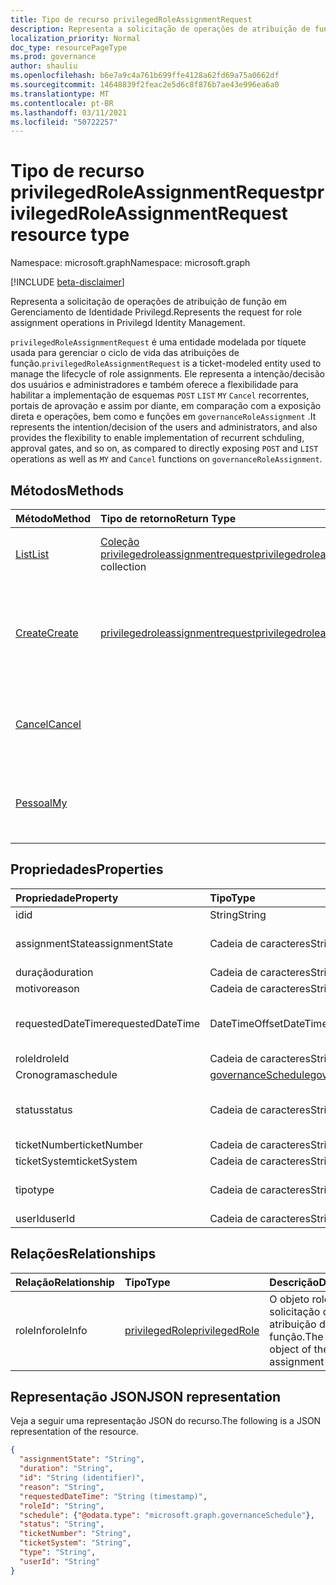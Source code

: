 ```yaml
---
title: Tipo de recurso privilegedRoleAssignmentRequest
description: Representa a solicitação de operações de atribuição de função em Gerenciamento de Identidade Privilegd.
localization_priority: Normal
doc_type: resourcePageType
ms.prod: governance
author: shauliu
ms.openlocfilehash: b6e7a9c4a761b699ffe4128a62fd69a75a0662df
ms.sourcegitcommit: 14648839f2feac2e5d6c8f876b7ae43e996ea6a0
ms.translationtype: MT
ms.contentlocale: pt-BR
ms.lasthandoff: 03/11/2021
ms.locfileid: "50722257"
---
```

# <a name="privilegedroleassignmentrequest-resource-type"></a><span data-ttu-id="ce0cc-103">Tipo de recurso privilegedRoleAssignmentRequest</span><span class="sxs-lookup"><span data-stu-id="ce0cc-103">privilegedRoleAssignmentRequest resource type</span></span>

<span data-ttu-id="ce0cc-104">Namespace: microsoft.graph</span><span class="sxs-lookup"><span data-stu-id="ce0cc-104">Namespace: microsoft.graph</span></span>

[!INCLUDE [beta-disclaimer](../../includes/beta-disclaimer.md)]

<span data-ttu-id="ce0cc-105">Representa a solicitação de operações de atribuição de função em Gerenciamento de Identidade Privilegd.</span><span class="sxs-lookup"><span data-stu-id="ce0cc-105">Represents the request for role assignment operations in Privilegd Identity Management.</span></span>

<span data-ttu-id="ce0cc-106">`privilegedRoleAssignmentRequest` é uma entidade modelada por tíquete usada para gerenciar o ciclo de vida das atribuições de função.</span><span class="sxs-lookup"><span data-stu-id="ce0cc-106">`privilegedRoleAssignmentRequest` is a ticket-modeled entity used to manage the lifecycle of role assignments.</span></span> <span data-ttu-id="ce0cc-107">Ele representa a intenção/decisão dos usuários e administradores e também oferece a flexibilidade para habilitar a implementação de esquemas `POST` `LIST` `MY` `Cancel` recorrentes, portais de aprovação e assim por diante, em comparação com a exposição direta e operações, bem como e funções em `governanceRoleAssignment` .</span><span class="sxs-lookup"><span data-stu-id="ce0cc-107">It represents the intention/decision of the users and administrators, and also provides the flexibility to enable implementation of recurrent schduling, approval gates, and so on, as compared to directly exposing `POST` and `LIST` operations as well as `MY` and `Cancel` functions on `governanceRoleAssignment`.</span></span>

## <a name="methods"></a><span data-ttu-id="ce0cc-108">Métodos</span><span class="sxs-lookup"><span data-stu-id="ce0cc-108">Methods</span></span>

| <span data-ttu-id="ce0cc-109">Método</span><span class="sxs-lookup"><span data-stu-id="ce0cc-109">Method</span></span>       | <span data-ttu-id="ce0cc-110">Tipo de retorno</span><span class="sxs-lookup"><span data-stu-id="ce0cc-110">Return Type</span></span> | <span data-ttu-id="ce0cc-111">Descrição</span><span class="sxs-lookup"><span data-stu-id="ce0cc-111">Description</span></span> |
|:-------------|:------------|:------------|
|[<span data-ttu-id="ce0cc-112">List</span><span class="sxs-lookup"><span data-stu-id="ce0cc-112">List</span></span>](../api/privilegedroleassignmentrequest-list.md) | <span data-ttu-id="ce0cc-113">[Coleção privilegedroleassignmentrequest](../resources/privilegedroleassignmentrequest.md)</span><span class="sxs-lookup"><span data-stu-id="ce0cc-113">[privilegedroleassignmentrequest](../resources/privilegedroleassignmentrequest.md)  collection</span></span>|<span data-ttu-id="ce0cc-114">Listar solicitações de atribuição de função.</span><span class="sxs-lookup"><span data-stu-id="ce0cc-114">List role assignment requests.</span></span>|
|[<span data-ttu-id="ce0cc-115">Create</span><span class="sxs-lookup"><span data-stu-id="ce0cc-115">Create</span></span>](../api/privilegedroleassignmentrequest-post.md)|  [<span data-ttu-id="ce0cc-116">privilegedroleassignmentrequest</span><span class="sxs-lookup"><span data-stu-id="ce0cc-116">privilegedroleassignmentrequest</span></span>](../resources/privilegedroleassignmentrequest.md)|<span data-ttu-id="ce0cc-117">Crie uma solicitação para gerenciar o ciclo de vida da atribuição de função existente ou nova.</span><span class="sxs-lookup"><span data-stu-id="ce0cc-117">Create a request to manage the lifecycle of existing or new role assignment.</span></span>|
|[<span data-ttu-id="ce0cc-118">Cancel</span><span class="sxs-lookup"><span data-stu-id="ce0cc-118">Cancel</span></span>](../api/privilegedroleassignmentrequest-cancel.md)|  |<span data-ttu-id="ce0cc-119">Cancele uma solicitação de atribuição de função pendente.</span><span class="sxs-lookup"><span data-stu-id="ce0cc-119">Cancel a pending role assignment request.</span></span>|
|[<span data-ttu-id="ce0cc-120">Pessoal</span><span class="sxs-lookup"><span data-stu-id="ce0cc-120">My</span></span>](../api/privilegedroleassignmentrequest-my.md)|  |<span data-ttu-id="ce0cc-121">Obter solicitação de atribuição de função para o requstor atual.</span><span class="sxs-lookup"><span data-stu-id="ce0cc-121">Get role assignment request for current requstor.</span></span>|

## <a name="properties"></a><span data-ttu-id="ce0cc-122">Propriedades</span><span class="sxs-lookup"><span data-stu-id="ce0cc-122">Properties</span></span>

| <span data-ttu-id="ce0cc-123">Propriedade</span><span class="sxs-lookup"><span data-stu-id="ce0cc-123">Property</span></span>     | <span data-ttu-id="ce0cc-124">Tipo</span><span class="sxs-lookup"><span data-stu-id="ce0cc-124">Type</span></span>        | <span data-ttu-id="ce0cc-125">Descrição</span><span class="sxs-lookup"><span data-stu-id="ce0cc-125">Description</span></span> |
|:-------------|:------------|:------------|
|<span data-ttu-id="ce0cc-126">id</span><span class="sxs-lookup"><span data-stu-id="ce0cc-126">id</span></span>|<span data-ttu-id="ce0cc-127">String</span><span class="sxs-lookup"><span data-stu-id="ce0cc-127">String</span></span>| <span data-ttu-id="ce0cc-128">Somente leitura.</span><span class="sxs-lookup"><span data-stu-id="ce0cc-128">Read-only.</span></span> <span data-ttu-id="ce0cc-129">A id da solicitação de atribuição de função.</span><span class="sxs-lookup"><span data-stu-id="ce0cc-129">The id of the role assignment request.</span></span>|
|<span data-ttu-id="ce0cc-130">assignmentState</span><span class="sxs-lookup"><span data-stu-id="ce0cc-130">assignmentState</span></span>|<span data-ttu-id="ce0cc-131">Cadeia de caracteres</span><span class="sxs-lookup"><span data-stu-id="ce0cc-131">String</span></span>| <span data-ttu-id="ce0cc-132">O estado da atribuição.</span><span class="sxs-lookup"><span data-stu-id="ce0cc-132">The state of the assignment.</span></span> <span data-ttu-id="ce0cc-133">O valor pode ser para atribuição qualificada - se ele for atribuído diretamente pelos administradores ou ativado em uma atribuição qualificada `Eligible` `Active` pelos `Active` usuários.</span><span class="sxs-lookup"><span data-stu-id="ce0cc-133">The value can be `Eligible` for eligible assignment `Active` - if it is directly assigned `Active` by administrators, or activated on an eligible assignment by the users.</span></span>|
|<span data-ttu-id="ce0cc-134">duração</span><span class="sxs-lookup"><span data-stu-id="ce0cc-134">duration</span></span>|<span data-ttu-id="ce0cc-135">Cadeia de caracteres</span><span class="sxs-lookup"><span data-stu-id="ce0cc-135">String</span></span>| <span data-ttu-id="ce0cc-136">A duração de uma atribuição de função.</span><span class="sxs-lookup"><span data-stu-id="ce0cc-136">The duration of a role assignment.</span></span>|
|<span data-ttu-id="ce0cc-137">motivo</span><span class="sxs-lookup"><span data-stu-id="ce0cc-137">reason</span></span>|<span data-ttu-id="ce0cc-138">Cadeia de caracteres</span><span class="sxs-lookup"><span data-stu-id="ce0cc-138">String</span></span>| <span data-ttu-id="ce0cc-139">O motivo da atribuição de função.</span><span class="sxs-lookup"><span data-stu-id="ce0cc-139">The reason for the role assignment.</span></span>|
|<span data-ttu-id="ce0cc-140">requestedDateTime</span><span class="sxs-lookup"><span data-stu-id="ce0cc-140">requestedDateTime</span></span>|<span data-ttu-id="ce0cc-141">DateTimeOffset</span><span class="sxs-lookup"><span data-stu-id="ce0cc-141">DateTimeOffset</span></span>| <span data-ttu-id="ce0cc-142">Somente leitura.</span><span class="sxs-lookup"><span data-stu-id="ce0cc-142">Read-only.</span></span> <span data-ttu-id="ce0cc-143">A solicitação cria tempo.</span><span class="sxs-lookup"><span data-stu-id="ce0cc-143">The request create time.</span></span> <span data-ttu-id="ce0cc-144">O tipo Timestamp representa informações de data e hora usando o formato ISO 8601 e está sempre no horário UTC.</span><span class="sxs-lookup"><span data-stu-id="ce0cc-144">The Timestamp type represents date and time information using ISO 8601 format and is always in UTC time.</span></span> <span data-ttu-id="ce0cc-145">Por exemplo, meia-noite UTC em 1 de janeiro de 2014 é `2014-01-01T00:00:00Z`.</span><span class="sxs-lookup"><span data-stu-id="ce0cc-145">For example, midnight UTC on Jan 1, 2014 is `2014-01-01T00:00:00Z`.</span></span>|
|<span data-ttu-id="ce0cc-146">roleId</span><span class="sxs-lookup"><span data-stu-id="ce0cc-146">roleId</span></span>|<span data-ttu-id="ce0cc-147">Cadeia de caracteres</span><span class="sxs-lookup"><span data-stu-id="ce0cc-147">String</span></span>| <span data-ttu-id="ce0cc-148">A id da função.</span><span class="sxs-lookup"><span data-stu-id="ce0cc-148">The id of the role.</span></span>|
|<span data-ttu-id="ce0cc-149">Cronograma</span><span class="sxs-lookup"><span data-stu-id="ce0cc-149">schedule</span></span>|[<span data-ttu-id="ce0cc-150">governanceSchedule</span><span class="sxs-lookup"><span data-stu-id="ce0cc-150">governanceSchedule</span></span>](governanceschedule.md)| <span data-ttu-id="ce0cc-151">O objeto schedule da solicitação de atribuição de função.</span><span class="sxs-lookup"><span data-stu-id="ce0cc-151">The schedule object of the role assignment request.</span></span>|
|<span data-ttu-id="ce0cc-152">status</span><span class="sxs-lookup"><span data-stu-id="ce0cc-152">status</span></span>|<span data-ttu-id="ce0cc-153">Cadeia de caracteres</span><span class="sxs-lookup"><span data-stu-id="ce0cc-153">String</span></span>| <span data-ttu-id="ce0cc-154">Somente leitura.O status da solicitação de atribuição de função.</span><span class="sxs-lookup"><span data-stu-id="ce0cc-154">Read-only.The status of the role assignment request.</span></span> <span data-ttu-id="ce0cc-155">O valor pode `NotStarted` ser , , , , , , , , `Completed` , , , `RequestedApproval` `Scheduled` `Approved` `ApprovalDenied` `ApprovalAborted` `Cancelling` `Cancelled` `Revoked` `RequestExpired` .</span><span class="sxs-lookup"><span data-stu-id="ce0cc-155">The value can be `NotStarted`,`Completed`,`RequestedApproval`,`Scheduled`,`Approved`,`ApprovalDenied`,`ApprovalAborted`,`Cancelling`,`Cancelled`,`Revoked`,`RequestExpired`.</span></span>|
|<span data-ttu-id="ce0cc-156">ticketNumber</span><span class="sxs-lookup"><span data-stu-id="ce0cc-156">ticketNumber</span></span>|<span data-ttu-id="ce0cc-157">Cadeia de caracteres</span><span class="sxs-lookup"><span data-stu-id="ce0cc-157">String</span></span>| <span data-ttu-id="ce0cc-158">O ticketNumber para a atribuição de função.</span><span class="sxs-lookup"><span data-stu-id="ce0cc-158">The ticketNumber for the role assignment.</span></span> |
|<span data-ttu-id="ce0cc-159">ticketSystem</span><span class="sxs-lookup"><span data-stu-id="ce0cc-159">ticketSystem</span></span>|<span data-ttu-id="ce0cc-160">Cadeia de caracteres</span><span class="sxs-lookup"><span data-stu-id="ce0cc-160">String</span></span>| <span data-ttu-id="ce0cc-161">O ticketSystem para a atribuição de função.</span><span class="sxs-lookup"><span data-stu-id="ce0cc-161">The ticketSystem for the role assignment.</span></span>|
|<span data-ttu-id="ce0cc-162">tipo</span><span class="sxs-lookup"><span data-stu-id="ce0cc-162">type</span></span>|<span data-ttu-id="ce0cc-163">Cadeia de caracteres</span><span class="sxs-lookup"><span data-stu-id="ce0cc-163">String</span></span>| <span data-ttu-id="ce0cc-164">Representando o tipo da operação na atribuição de função.</span><span class="sxs-lookup"><span data-stu-id="ce0cc-164">Representing the type of the operation on the role assignment.</span></span> <span data-ttu-id="ce0cc-165">O valor pode ser `AdminAdd` : Administradores adicionam usuários a funções; `UserAdd` : Os usuários adicionam atribuições de função.</span><span class="sxs-lookup"><span data-stu-id="ce0cc-165">The value can be `AdminAdd`: Administrators add users to roles;`UserAdd`: Users add role assignments.</span></span>|
|<span data-ttu-id="ce0cc-166">userId</span><span class="sxs-lookup"><span data-stu-id="ce0cc-166">userId</span></span>|<span data-ttu-id="ce0cc-167">Cadeia de caracteres</span><span class="sxs-lookup"><span data-stu-id="ce0cc-167">String</span></span>| <span data-ttu-id="ce0cc-168">A id do usuário.</span><span class="sxs-lookup"><span data-stu-id="ce0cc-168">The id of the user.</span></span>|

## <a name="relationships"></a><span data-ttu-id="ce0cc-169">Relações</span><span class="sxs-lookup"><span data-stu-id="ce0cc-169">Relationships</span></span>
| <span data-ttu-id="ce0cc-170">Relação</span><span class="sxs-lookup"><span data-stu-id="ce0cc-170">Relationship</span></span> | <span data-ttu-id="ce0cc-171">Tipo</span><span class="sxs-lookup"><span data-stu-id="ce0cc-171">Type</span></span>        | <span data-ttu-id="ce0cc-172">Descrição</span><span class="sxs-lookup"><span data-stu-id="ce0cc-172">Description</span></span> |
|:-------------|:------------|:------------|
|<span data-ttu-id="ce0cc-173">roleInfo</span><span class="sxs-lookup"><span data-stu-id="ce0cc-173">roleInfo</span></span>|[<span data-ttu-id="ce0cc-174">privilegedRole</span><span class="sxs-lookup"><span data-stu-id="ce0cc-174">privilegedRole</span></span>](privilegedrole.md)| <span data-ttu-id="ce0cc-175">O objeto roleInfo da solicitação de atribuição de função.</span><span class="sxs-lookup"><span data-stu-id="ce0cc-175">The roleInfo object of the role assignment request.</span></span>|

## <a name="json-representation"></a><span data-ttu-id="ce0cc-176">Representação JSON</span><span class="sxs-lookup"><span data-stu-id="ce0cc-176">JSON representation</span></span>

<span data-ttu-id="ce0cc-177">Veja a seguir uma representação JSON do recurso.</span><span class="sxs-lookup"><span data-stu-id="ce0cc-177">The following is a JSON representation of the resource.</span></span>

<!-- {
  "blockType": "resource",
  "optionalProperties": [

  ],
  "keyProperty": "id",
  "@odata.type": "microsoft.graph.privilegedRoleAssignmentRequest"
}-->

```json
{
  "assignmentState": "String",
  "duration": "String",
  "id": "String (identifier)",
  "reason": "String",
  "requestedDateTime": "String (timestamp)",
  "roleId": "String",
  "schedule": {"@odata.type": "microsoft.graph.governanceSchedule"},
  "status": "String",
  "ticketNumber": "String",
  "ticketSystem": "String",
  "type": "String",
  "userId": "String"
}

```

<!-- uuid: 8fcb5dbc-d5aa-4681-8e31-b001d5168d79
2015-10-25 14:57:30 UTC -->
<!--
{
  "type": "#page.annotation",
  "description": "privilegedRoleAssignmentRequest resource",
  "keywords": "",
  "section": "documentation",
  "tocPath": "",
  "suppressions": []
}
-->



